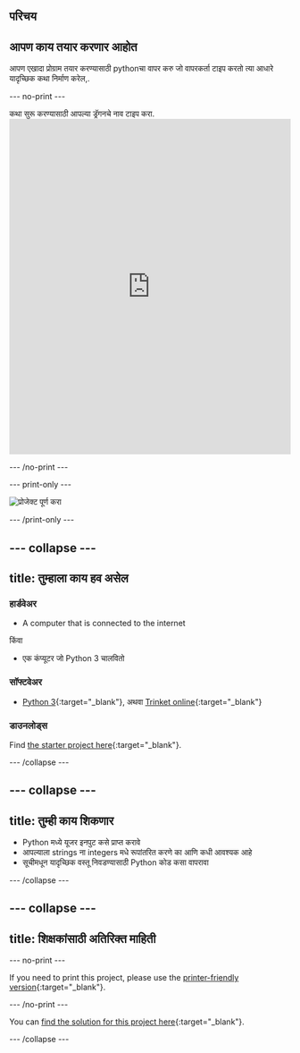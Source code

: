 ## परिचय

## आपण काय तयार करणार आहोत

आपण एखादा प्रोग्राम तयार करण्यासाठी pythonचा वापर करु जो वापरकर्ता टाइप करतो त्या आधारे यादृच्छिक कथा निर्माण करेल,.

\--- no-print \---

कथा सुरू करण्यासाठी आपल्या ड्रॅगनचे नाव टाइप करा. <iframe src="https://trinket.io/embed/python/904db1ae15?outputOnly=true&runOption=console&start=result&showInstructions=true" width="100%" height="600" frameborder="0" marginwidth="0" marginheight="0" allowfullscreen mark="crwd-mark"></iframe> 

\--- /no-print \---

\--- print-only \---

![प्रोजेक्ट पूर्ण करा](images/storytime-final.png)

\--- /print-only \---

## \--- collapse \---

## title: तुम्हाला काय हव असेल

### हार्डवेअर

- A computer that is connected to the internet

किंवा

- एक कंप्यूटर जो Python 3 चालवितो

### सॉफ्टवेअर

- [Python 3](https://www.python.org/downloads/){:target="_blank"}, अथवा [Trinket online](https://trinket.io/){:target="_blank"}

### डाउनलोड्स

Find [the starter project here](https://trinket.io/python/a0aaa62eab){:target="_blank"}.

\--- /collapse \---

## \--- collapse \---

## title: तुम्ही काय शिकणार

- Python मध्ये यूजर इनपुट कसे प्राप्त करावे
- आपल्याला strings ना integers मधे रूपांतरित करणे का आणि कधी आवश्यक आहे
- सूचीमधून यादृच्छिक वस्तू निवडण्यासाठी Python कोड कसा वापरावा

\--- /collapse \---

## \--- collapse \---

## title: शिक्षकांसाठी अतिरिक्त माहिती

\--- no-print \---

If you need to print this project, please use the [printer-friendly version](https://projects.raspberrypi.org/en/projects/storytime/print){:target="_blank"}.

\--- /no-print \---

You can [find the solution for this project here](http://rpf.io/p/en/storytime){:target="_blank"}.

\--- /collapse \---